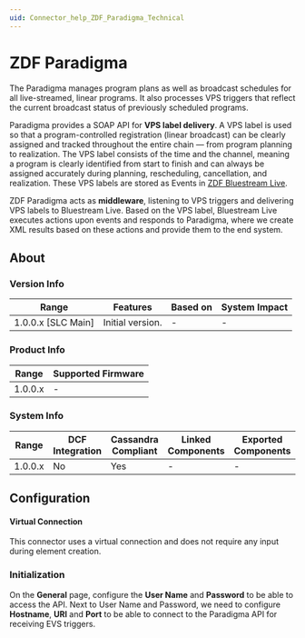 ```yaml
---
uid: Connector_help_ZDF_Paradigma_Technical
---
```


# ZDF Paradigma

The Paradigma manages program plans as well as broadcast schedules for all live-streamed, linear programs. It also processes VPS triggers that reflect the current broadcast status of previously scheduled programs.

Paradigma provides a SOAP API for **VPS label delivery**. A VPS label is used so that a program-controlled registration (linear broadcast) can be clearly assigned and tracked throughout the entire chain — from program planning to realization. The VPS label consists of the time and the channel, meaning a program is clearly identified from start to finish and can always be assigned accurately during planning, rescheduling, cancellation, and realization. These VPS labels are stored as Events in [ZDF Bluestream Live](xref:Connector_help_ZDF_Bluestream_Live).

ZDF Paradigma acts as **middleware**, listening to VPS triggers and delivering VPS labels to Bluestream Live. Based on the VPS label, Bluestream Live executes actions upon events and responds to Paradigma, where we create XML results based on these actions and provide them to the end system.

## About

### Version Info

| Range              | Features         | Based on | System Impact |
|--------------------|------------------|----------|---------------|
| 1.0.0.x [SLC Main] | Initial version. | -        | -             |

### Product Info

| Range   | Supported Firmware |
|---------|--------------------|
| 1.0.0.x | -                  |

### System Info

| Range   | DCF Integration | Cassandra Compliant | Linked Components | Exported Components |
|---------|-----------------|---------------------|-------------------|---------------------|
| 1.0.0.x | No              | Yes                 | -                 | -                   |

## Configuration

#### Virtual Connection

This connector uses a virtual connection and does not require any input during element creation.

### Initialization

On the **General** page, configure the **User Name** and **Password** to be able to access the API. Next to User Name and Password, we need to configure **Hostname**, **URI** and **Port** to be able to connect to the Paradigma API for receiving EVS triggers.

